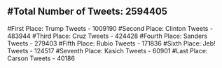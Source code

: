 #Total Number of Tweets: 2594405 
---
#First Place: Trump Tweets - 1009190
#Second Place: Clinton Tweets - 483944
#Third Place: Cruz Tweets - 424428
#Fourth Place: Sanders Tweets - 279403
#Fifth Place: Rubio Tweets - 171836
#Sixth Place: Jeb! Tweets - 124517
#Seventh Place: Kasich Tweets - 60901
#Last Place: Carson Tweets - 40186
